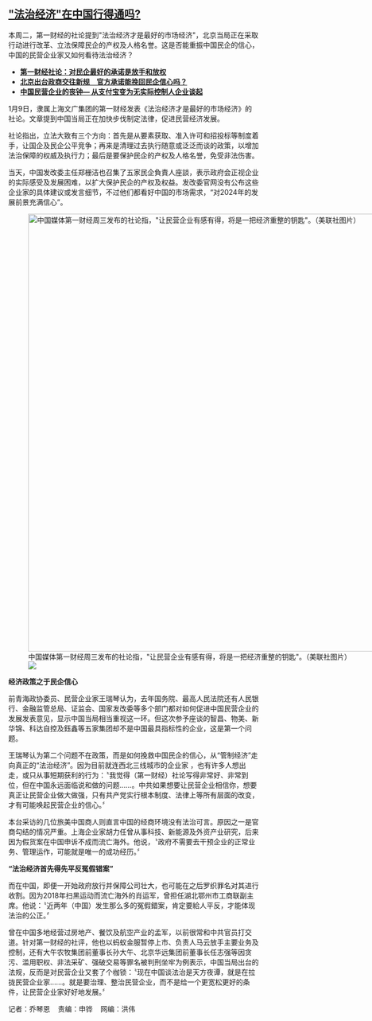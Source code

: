 <!--1704925111000-->
["法治经济"在中国行得通吗?](https://www.rfa.org/mandarin/yataibaodao/jingmao/lu-01102024110804.html)
------

<p><span class="result-title">本周二，第一财经的社论提到"法治经济才是最好的市场经济"，北京当局正在采取行动进行改革、立法保障民企的产权及人格名誉。这是否能重振中国民企的信心，中国的民营企业家又如何看待法治经济？ </span></p><ul><li><strong><a href="https://www.rfa.org/mandarin/Xinwen/1-01062024110518.html">第一财经社论：对民企最好的承诺是放手和放权</a></strong></li><li><strong><a href="https://www.rfa.org/mandarin/yataibaodao/jingmao/jw-01042024133505.html">北京出台政商交往新规　官方承诺能挽回民企信心吗？</a></strong></li><li><a href="https://www.rfa.org/mandarin/zhuanlan/zhongguotoushi/panel-12282023150109.html"><strong>中国民营企业的丧钟— 从支付宝变为无实际控制人企业谈起</strong></a></li></ul><p><span style="font-weight: 400;">1月9日，隶属上海文广集团的第一财经发表《法治经济才是最好的市场经济》的社论。文章提到中国当局正在加快步伐制定法律，促进民营经济发展。</span></p><p><span style="font-weight: 400;">社论指出，立法大致有三个方向：首先是从要素获取、准入许可和招投标等制度着手，让国企及民企公平竞争；再来是清理过去执行随意或泛泛而谈的政策，以增加法治保障的权威及执行力；最后是要保护民企的产权及人格名誉，免受非法伤害。</span></p><p><span style="font-weight: 400;">当天，中国发改委主任郑栅洁也召集了五家民企負責人座談，表示政府会正视企业的实际感受及发展困难，以扩大保护民企的产权及权益。发改委官网没有公布这些企业家的具体建议或发言细节，不过他们都看好中国的市场需求，“对2024年的发展前景充满信心”。</span></p><p><span style="font-weight: 400;"><figure class="image-richtext image-inline captioned" style="width:1296px;"><img alt='中国媒体第一财经周三发布的社论指，"让民营企业有感有得，将是一把经济重整的钥匙"。（美联社图片）' height="880" src="https://www.rfa.org/mandarin/yataibaodao/jingmao/lu-01102024110804.html/ap550157363371.jpg/@@images/bbff7b0f-8d17-4a92-aa7e-19f45ac2fa57.jpeg" title="AP550157363371.jpg" width="1296"/><figcaption class="image-caption">中国媒体第一财经周三发布的社论指，"让民营企业有感有得，将是一把经济重整的钥匙"。（美联社图片）</figcaption><small></small><div id="zoomattribute"><a data-caption='中国媒体第一财经周三发布的社论指，"让民营企业有感有得，将是一把经济重整的钥匙"。（美联社图片）' data-fancybox="" href="https://www.rfa.org/mandarin/yataibaodao/jingmao/lu-01102024110804.html/ap550157363371.jpg" id="single_image" title='中国媒体第一财经周三发布的社论指，"让民营企业有感有得，将是一把经济重整的钥匙"。（美联社图片）'><img src="/++plone++rfa-resources/img/icon-zoom.png"/></a></div></figure></span></p><p><b>经济政策之于民企信心</b></p><p><span style="font-weight: 400;">前青海政协委员、民营企业家王瑞琴认为，去年国务院、最高人民法院还有人民银行、金融监管总局、证监会、国家发改委等多个部门都对如何促进中国民营企业的发展发表意见，显示中国当局相当重视这一环。但这次参予座谈的智昌、物美、新华锦、科达自控及鈺鑫等五家集团却不是中国最具指标性的企业，这是第一个问题。</span></p><p><span style="font-weight: 400;">王瑞琴认为第二个问题不在政策，而是如何挽救中国民企的信心，从“管制经济”走向真正的“法治经济”。因为目前就连西北三线城市的企业家 ，也有许多人想出走，或只从事短期获利的行为：〝我觉得（第一财经）社论写得非常好、非常到位，但在中国永远面临说和做的问题……。中共如果想要让民营企业相信你，想要真正让民营企业做大做强，只有共产党实行根本制度、法律上等所有层面的改变，才有可能唤起民营企业的信心。〞</span></p><p><span style="font-weight: 400;">本台采访的几位旅美中国商人则直言中国的经商环境没有法治可言。原因之一是官商勾结的情况严重。上海企业家胡力任曾从事科技、新能源及外资产业研究，后来因为假货案在中国申诉不成而流亡海外。他说，〝政府不需要去干预企业的正常业务、管理运作，可能就是唯一的成功经历。〞</span></p><p><b>“法治经济首先得先平反冤假错案”</b></p><p><span style="font-weight: 400;">而在中国，即便一开始政府放行并保障公司壮大，也可能在之后罗织罪名对其进行收割。因为2018年扫黑运动而流亡海外的肖运军，曾担任湖北鄂州市工商联副主席。他说：〝近两年（中国）发生那么多的冤假錯案，肯定要給人平反，才能体现法治的公正。〞</span></p><p><span style="font-weight: 400;">曾在中国多地经营过房地产、餐饮及航空产业的孟军，以前很常和中共官员打交道。针对第一财经的社评，他也以蚂蚁金服暂停上市、负责人马云放手主要业务及控制，还有大午农牧集团前董事长孙大午、北京华远集团前董事长任志强等因贪污、滥用职权、非法采矿、强破交易等罪名被判刑坐牢为例表示，中国当局出台的法规，反而是对民营企业又套了个枷锁：〝现在中国谈法治是天方夜谭，就是在拉拢民营企业家……。就是要治理、整治民营企业，而不是给一个更宽松更好的条件，让民营企业家好好地发展。〞</span></p><p><span style="font-weight: 400;">记者：乔琴恩    </span><span style="font-weight: 400;">责编：申铧    网编：洪伟</span></p>
